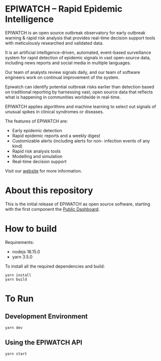 # EPIWATCH – Rapid Epidemic Intelligence

EPIWATCH is an open source outbreak observatory for early outbreak warning & rapid risk analysis that provides real-time decision support tools with meticulously researched and validated data.

It is an artificial intelligence-driven, automated, event-based surveillance system for rapid detection of epidemic signals in vast open-source data, including news reports and social media in multiple languages.

Our team of analysts review signals daily, and our team of software engineers work on continual improvement of the system.

Epiwatch can identify potential outbreak risks earlier than detection based on traditional reporting by harnessing vast, open source data that reflects what is happening in communities worldwide in real-time.

EPIWATCH applies algorithms and machine learning to select out signals of unusual spikes in clinical syndromes or diseases.

The features of EPIWATCH are:

- Early epidemic detection
- Rapid epidemic reports and a weekly digest
- Customizable alerts (including alerts for non- infection events of any kind)
- Rapid risk analysis tools
- Modelling and simulation
- Real-time decision support
 

Visit our [website](https://epiwatch.org/)  for more information.


# About this repository

This is the initial release of EPIWATCH as open source software, starting with the first component the [Public Dashboard](https://www.epiwatch.org/reports).


# How to build

Requirements:

- nodejs 18.15.0
- yarn 3.5.0


To install all the required dependencies and build:

    yarn install
    yarn build


# To Run

## Development Environment

    yarn dev

## Using the EPIWATCH API

    yarn start
